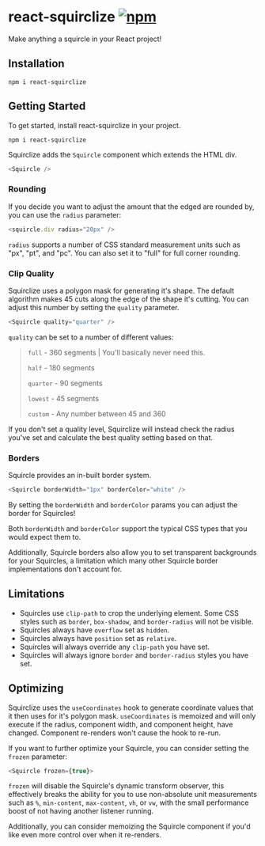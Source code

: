 # react-squirclize [![npm](https://badgen.net/npm/v/react-squirclize)](https://www.npmjs.com/package/react-squirclize)
Make anything a squircle in your React project!

## Installation
```
npm i react-squirclize
```

## Getting Started
To get started, install react-squirclize in your project.

```
npm i react-squirclize
```

Squirclize adds the `Squircle` component which extends the HTML div.
```typescript
<Squircle />
```

### Rounding

If you decide you want to adjust the amount that the edged are rounded by, you can use the `radius` parameter:
```typescript
<squircle.div radius="20px" />
```
`radius` supports a number of CSS standard measurement units such as "px", "pt", and "pc". You can also set it to "full" for full corner rounding.

### Clip Quality
Squirclize uses a polygon mask for generating it's shape. The default algorithm makes 45 cuts along the edge of the shape it's cutting.
You can adjust this number by setting the `quality` parameter.
```typescript
<Squircle quality="quarter" />
```
`quality` can be set to a number of different values:
> `full` - 360 segments | You'll basically never need this.
>
> `half` - 180 segments
>
> `quarter` - 90 segments
>
> `lowest` - 45 segments
>
> `custom` - Any number between 45 and 360

If you don't set a quality level, Squirclize will instead check the radius you've set and calculate the best quality setting based on that.

### Borders
Squircle provides an in-built border system.
```typescript
<Squircle borderWidth="1px" borderColor="white" />
```
By setting the `borderWidth` and `borderColor` params you can adjust the border for Squircles!

Both `borderWidth` and `borderColor` support the typical CSS types that you would expect them to.

Additionally, Squircle borders also allow you to set transparent backgrounds for your Squircles, a limitation which many other Squircle border implementations don't account for.

## Limitations
- Squircles use `clip-path` to crop the underlying element. Some CSS styles such as `border`, `box-shadow`, and `border-radius` will not be visible.
- Squircles always have `overflow` set as `hidden`.
- Squircles always have `position` set as `relative`.
- Squircles will always override any `clip-path` you have set.
- Squircles will always ignore `border` and `border-radius` styles you have set.

## Optimizing
Squirclize uses the `useCoordinates` hook to generate coordinate values that it then uses for it's polygon mask. `useCoordinates` is memoized and will only execute if the radius, component width, and component height, have changed. Component re-renders won't cause the hook to re-run.

If you want to further optimize your Squircle, you can consider setting the `frozen` parameter:
```typescript
<Squircle frozen={true}>
```
`frozen` will disable the Squircle's dynamic transform observer, this effectively breaks the ability for you to use non-absolute unit measurements such as `%`, `min-content`, `max-content`, `vh`, or `vw`, with the small performance boost of not having another listener running.

Additionally, you can consider memoizing the Squircle component if you'd like even more control over when it re-renders.